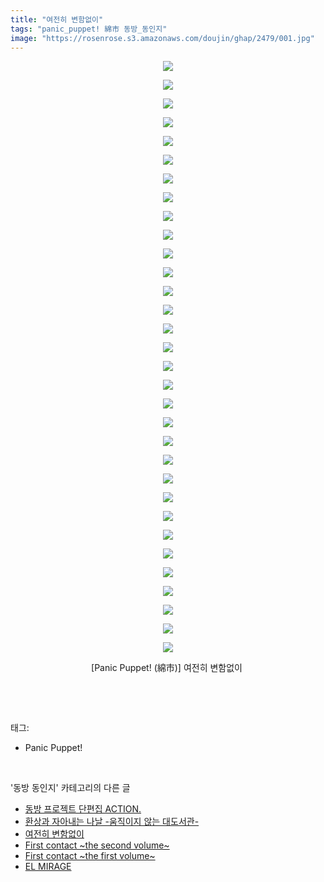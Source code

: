 ```yaml
---
title: "여전히 변함없이"
tags: "panic_puppet! 綿市 동방_동인지"
image: "https://rosenrose.s3.amazonaws.com/doujin/ghap/2479/001.jpg"
---
```

<div class="article">
<p style="text-align: center; clear: none; float: none;"><img src="{{ site.imgserver1 }}/ghap/2479/001.jpg"/></p>
<p style="text-align: center; clear: none; float: none;"><img src="{{ site.imgserver1 }}/ghap/2479/002.jpg"/></p>
<p style="text-align: center; clear: none; float: none;"><img src="{{ site.imgserver1 }}/ghap/2479/003.jpg"/></p>
<p style="text-align: center; clear: none; float: none;"><img src="{{ site.imgserver1 }}/ghap/2479/004.jpg"/></p>
<p style="text-align: center; clear: none; float: none;"><img src="{{ site.imgserver1 }}/ghap/2479/005.jpg"/></p>
<p style="text-align: center; clear: none; float: none;"><img src="{{ site.imgserver1 }}/ghap/2479/006.jpg"/></p>
<p style="text-align: center; clear: none; float: none;"><img src="{{ site.imgserver1 }}/ghap/2479/007.jpg"/></p>
<p style="text-align: center; clear: none; float: none;"><img src="{{ site.imgserver1 }}/ghap/2479/008.jpg"/></p>
<p style="text-align: center; clear: none; float: none;"><img src="{{ site.imgserver1 }}/ghap/2479/009.jpg"/></p>
<p style="text-align: center; clear: none; float: none;"><img src="{{ site.imgserver1 }}/ghap/2479/010.jpg"/></p>
<p style="text-align: center; clear: none; float: none;"><img src="{{ site.imgserver1 }}/ghap/2479/011.jpg"/></p>
<p style="text-align: center; clear: none; float: none;"><img src="{{ site.imgserver1 }}/ghap/2479/012.jpg"/></p>
<p style="text-align: center; clear: none; float: none;"><img src="{{ site.imgserver1 }}/ghap/2479/013.jpg"/></p>
<p style="text-align: center; clear: none; float: none;"><img src="{{ site.imgserver1 }}/ghap/2479/014.jpg"/></p>
<p style="text-align: center; clear: none; float: none;"><img src="{{ site.imgserver1 }}/ghap/2479/015.jpg"/></p>
<p style="text-align: center; clear: none; float: none;"><img src="{{ site.imgserver1 }}/ghap/2479/016.jpg"/></p>
<p style="text-align: center; clear: none; float: none;"><img src="{{ site.imgserver1 }}/ghap/2479/017.jpg"/></p>
<p style="text-align: center; clear: none; float: none;"><img src="{{ site.imgserver1 }}/ghap/2479/018.jpg"/></p>
<p style="text-align: center; clear: none; float: none;"><img src="{{ site.imgserver1 }}/ghap/2479/019.jpg"/></p>
<p style="text-align: center; clear: none; float: none;"><img src="{{ site.imgserver1 }}/ghap/2479/020.jpg"/></p>
<p style="text-align: center; clear: none; float: none;"><img src="{{ site.imgserver1 }}/ghap/2479/021.jpg"/></p>
<p style="text-align: center; clear: none; float: none;"><img src="{{ site.imgserver1 }}/ghap/2479/022.jpg"/></p>
<p style="text-align: center; clear: none; float: none;"><img src="{{ site.imgserver1 }}/ghap/2479/023.jpg"/></p>
<p style="text-align: center; clear: none; float: none;"><img src="{{ site.imgserver1 }}/ghap/2479/024.jpg"/></p>
<p style="text-align: center; clear: none; float: none;"><img src="{{ site.imgserver1 }}/ghap/2479/025.jpg"/></p>
<p style="text-align: center; clear: none; float: none;"><img src="{{ site.imgserver1 }}/ghap/2479/026.jpg"/></p>
<p style="text-align: center; clear: none; float: none;"><img src="{{ site.imgserver1 }}/ghap/2479/027.jpg"/></p>
<p style="text-align: center; clear: none; float: none;"><img src="{{ site.imgserver1 }}/ghap/2479/028.jpg"/></p>
<p style="text-align: center; clear: none; float: none;"><img src="{{ site.imgserver1 }}/ghap/2479/029.jpg"/></p>
<p style="text-align: center; clear: none; float: none;"><img src="{{ site.imgserver1 }}/ghap/2479/030.jpg"/></p>
<p style="text-align: center; clear: none; float: none;"><img src="{{ site.imgserver1 }}/ghap/2479/031.jpg"/></p>
<p style="text-align: center; clear: none; float: none;"><img src="{{ site.imgserver1 }}/ghap/2479/032.jpg"/></p>
<p style="text-align: center; clear: none; float: none;">[Panic Puppet! (綿市)] 여전히 변함없이 </p>
<p><br/></p>
</div><br/>
<div class="tagTrail">
<p>태그: </p>
<ul>
<li>Panic Puppet!</li>
</ul>
</div><br/>
<div class="another">
<p>'동방 동인지' 카테고리의 다른 글</p>
<ul>
<li><a href="/ghap_2481">동방 프로젝트 단편집 ACTION.</a></li>
<li><a href="/ghap_2480">환상과 자아내는 나날 -움직이지 않는 대도서관-</a></li>
<li><a href="/ghap_2479">여전히 변함없이</a></li>
<li><a href="/ghap_2478">First contact ~the second volume~</a></li>
<li><a href="/ghap_2477">First contact ~the first volume~</a></li>
<li><a href="/ghap_2476">EL MIRAGE</a></li>
</ul>
</div><br/>
<div class="cb_module cb_fluid">
<div class="cb_wrt cb_profile">
</div><!-- commentList close -->
</div><br/>
